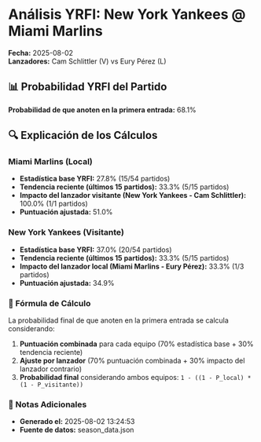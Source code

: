 # Análisis YRFI: New York Yankees @ Miami Marlins

**Fecha:** 2025-08-02  
**Lanzadores:** Cam Schlittler (V) vs Eury Pérez (L)

## 📊 Probabilidad YRFI del Partido

**Probabilidad de que anoten en la primera entrada:** 68.1%

## 🔍 Explicación de los Cálculos

### Miami Marlins (Local)
- **Estadística base YRFI:** 27.8% (15/54 partidos)
- **Tendencia reciente (últimos 15 partidos):** 33.3% (5/15 partidos)
- **Impacto del lanzador visitante (New York Yankees - Cam Schlittler):** 100.0% (1/1 partidos)
- **Puntuación ajustada:** 51.0%

### New York Yankees (Visitante)
- **Estadística base YRFI:** 37.0% (20/54 partidos)
- **Tendencia reciente (últimos 15 partidos):** 33.3% (5/15 partidos)
- **Impacto del lanzador local (Miami Marlins - Eury Pérez):** 33.3% (1/3 partidos)
- **Puntuación ajustada:** 34.9%

### 📝 Fórmula de Cálculo

La probabilidad final de que anoten en la primera entrada se calcula considerando:
1. **Puntuación combinada** para cada equipo (70% estadística base + 30% tendencia reciente)
2. **Ajuste por lanzador** (70% puntuación combinada + 30% impacto del lanzador contrario)
3. **Probabilidad final** considerando ambos equipos: `1 - ((1 - P_local) * (1 - P_visitante))`

### 📌 Notas Adicionales

- **Generado el:** 2025-08-02 13:24:53
- **Fuente de datos:** season_data.json
